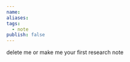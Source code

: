 ```yaml
---
name: 
aliases: 
tags:
  - note
publish: false
---
```

delete me or make me your first research note
